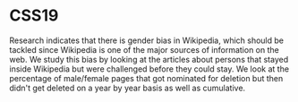 # CSS19

Research indicates that there is gender bias in Wikipedia, which should be tackled since Wikipedia is one of the major sources
of information on the web. We study this bias by looking at the articles about persons that stayed inside Wikipedia but were 
challenged before they could stay. We look at the percentage of male/female pages that got nominated for deletion but then 
didn't get deleted on a year by year basis as well as cumulative. 

